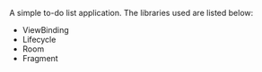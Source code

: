 A simple to-do list application. The libraries used are listed below:

* ViewBinding
* Lifecycle
* Room
* Fragment
